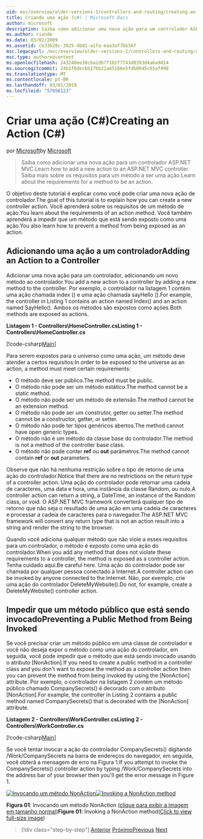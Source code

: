 ```yaml
---
uid: mvc/overview/older-versions-1/controllers-and-routing/creating-an-action-cs
title: Criando uma ação (c#) | Microsoft Docs
author: microsoft
description: Saiba como adicionar uma nova ação para um controlador ASP.NET MVC. Saiba mais sobre os requisitos para um método a ser uma ação.
ms.author: riande
ms.date: 03/02/2009
ms.assetid: cb33b28c-3025-4bd1-a1fa-eaa3af7bb56f
msc.legacyurl: /mvc/overview/older-versions-1/controllers-and-routing/creating-an-action-cs
msc.type: authoredcontent
ms.openlocfilehash: 243248ee30c6a2db7f102f7743d0393d4a6a9d24
ms.sourcegitcommit: 24b1f6decbb17bb22a45166e5fdb0845c65af498
ms.translationtype: MT
ms.contentlocale: pt-BR
ms.lasthandoff: 03/01/2019
ms.locfileid: "57056123"
---
```

<a name="creating-an-action-c"></a><span data-ttu-id="66b92-104">Criar uma ação (C#)</span><span class="sxs-lookup"><span data-stu-id="66b92-104">Creating an Action (C#)</span></span>
====================
<span data-ttu-id="66b92-105">por [Microsoft](https://github.com/microsoft)</span><span class="sxs-lookup"><span data-stu-id="66b92-105">by [Microsoft](https://github.com/microsoft)</span></span>

> <span data-ttu-id="66b92-106">Saiba como adicionar uma nova ação para um controlador ASP.NET MVC.</span><span class="sxs-lookup"><span data-stu-id="66b92-106">Learn how to add a new action to an ASP.NET MVC controller.</span></span> <span data-ttu-id="66b92-107">Saiba mais sobre os requisitos para um método a ser uma ação.</span><span class="sxs-lookup"><span data-stu-id="66b92-107">Learn about the requirements for a method to be an action.</span></span>


<span data-ttu-id="66b92-108">O objetivo deste tutorial é explicar como você pode criar uma nova ação de controlador.</span><span class="sxs-lookup"><span data-stu-id="66b92-108">The goal of this tutorial is to explain how you can create a new controller action.</span></span> <span data-ttu-id="66b92-109">Você aprenderá sobre os requisitos de um método de ação.</span><span class="sxs-lookup"><span data-stu-id="66b92-109">You learn about the requirements of an action method.</span></span> <span data-ttu-id="66b92-110">Você também aprenderá a impedir que um método que está sendo exposto como uma ação.</span><span class="sxs-lookup"><span data-stu-id="66b92-110">You also learn how to prevent a method from being exposed as an action.</span></span>

## <a name="adding-an-action-to-a-controller"></a><span data-ttu-id="66b92-111">Adicionando uma ação a um controlador</span><span class="sxs-lookup"><span data-stu-id="66b92-111">Adding an Action to a Controller</span></span>

<span data-ttu-id="66b92-112">Adicionar uma nova ação para um controlador, adicionando um novo método ao controlador.</span><span class="sxs-lookup"><span data-stu-id="66b92-112">You add a new action to a controller by adding a new method to the controller.</span></span> <span data-ttu-id="66b92-113">Por exemplo, o controlador na listagem 1 contém uma ação chamada index () e uma ação chamada sayHello ().</span><span class="sxs-lookup"><span data-stu-id="66b92-113">For example, the controller in Listing 1 contains an action named Index() and an action named SayHello().</span></span> <span data-ttu-id="66b92-114">Ambos os métodos são expostos como ações.</span><span class="sxs-lookup"><span data-stu-id="66b92-114">Both methods are exposed as actions.</span></span>

<span data-ttu-id="66b92-115">**Listagem 1 - Controllers\HomeController.cs**</span><span class="sxs-lookup"><span data-stu-id="66b92-115">**Listing 1 - Controllers\HomeController.cs**</span></span>

[!code-csharp[Main](creating-an-action-cs/samples/sample1.cs)]

<span data-ttu-id="66b92-116">Para serem expostos para o universo como uma ação, um método deve atender a certos requisitos:</span><span class="sxs-lookup"><span data-stu-id="66b92-116">In order to be exposed to the universe as an action, a method must meet certain requirements:</span></span>

- <span data-ttu-id="66b92-117">O método deve ser público.</span><span class="sxs-lookup"><span data-stu-id="66b92-117">The method must be public.</span></span>
- <span data-ttu-id="66b92-118">O método não pode ser um método estático.</span><span class="sxs-lookup"><span data-stu-id="66b92-118">The method cannot be a static method.</span></span>
- <span data-ttu-id="66b92-119">O método não pode ser um método de extensão.</span><span class="sxs-lookup"><span data-stu-id="66b92-119">The method cannot be an extension method.</span></span>
- <span data-ttu-id="66b92-120">O método não pode ser um construtor, getter ou setter.</span><span class="sxs-lookup"><span data-stu-id="66b92-120">The method cannot be a constructor, getter, or setter.</span></span>
- <span data-ttu-id="66b92-121">O método não pode ter tipos genéricos abertos.</span><span class="sxs-lookup"><span data-stu-id="66b92-121">The method cannot have open generic types.</span></span>
- <span data-ttu-id="66b92-122">O método não é um método da classe base do controlador.</span><span class="sxs-lookup"><span data-stu-id="66b92-122">The method is not a method of the controller base class.</span></span>
- <span data-ttu-id="66b92-123">O método não pode conter **ref** ou **out** parâmetros.</span><span class="sxs-lookup"><span data-stu-id="66b92-123">The method cannot contain **ref** or **out** parameters.</span></span>

<span data-ttu-id="66b92-124">Observe que não há nenhuma restrição sobre o tipo de retorno de uma ação do controlador.</span><span class="sxs-lookup"><span data-stu-id="66b92-124">Notice that there are no restrictions on the return type of a controller action.</span></span> <span data-ttu-id="66b92-125">Uma ação do controlador pode retornar uma cadeia de caracteres, uma data e hora, uma instância da classe Random, ou nulo.</span><span class="sxs-lookup"><span data-stu-id="66b92-125">A controller action can return a string, a DateTime, an instance of the Random class, or void.</span></span> <span data-ttu-id="66b92-126">O ASP.NET MVC framework converterá qualquer tipo de retorno que não seja o resultado de uma ação em uma cadeia de caracteres e processar a cadeia de caracteres para o navegador.</span><span class="sxs-lookup"><span data-stu-id="66b92-126">The ASP.NET MVC framework will convert any return type that is not an action result into a string and render the string to the browser.</span></span>

<span data-ttu-id="66b92-127">Quando você adiciona qualquer método que não viole a esses requisitos para um controlador, o método é exposto como uma ação do controlador.</span><span class="sxs-lookup"><span data-stu-id="66b92-127">When you add any method that does not violate these requirements to a controller, the method is exposed as a controller action.</span></span> <span data-ttu-id="66b92-128">Tenha cuidado aqui.</span><span class="sxs-lookup"><span data-stu-id="66b92-128">Be careful here.</span></span> <span data-ttu-id="66b92-129">Uma ação do controlador pode ser chamada por qualquer pessoa conectado à Internet.</span><span class="sxs-lookup"><span data-stu-id="66b92-129">A controller action can be invoked by anyone connected to the Internet.</span></span> <span data-ttu-id="66b92-130">Não, por exemplo, crie uma ação do controlador DeleteMyWebsite().</span><span class="sxs-lookup"><span data-stu-id="66b92-130">Do not, for example, create a DeleteMyWebsite() controller action.</span></span>

## <a name="preventing-a-public-method-from-being-invoked"></a><span data-ttu-id="66b92-131">Impedir que um método público que está sendo invocado</span><span class="sxs-lookup"><span data-stu-id="66b92-131">Preventing a Public Method from Being Invoked</span></span>

<span data-ttu-id="66b92-132">Se você precisar criar um método público em uma classe de controlador e você não deseja expor o método como uma ação do controlador, em seguida, você pode impedir que o método que está sendo invocado usando o atributo [NonAction].</span><span class="sxs-lookup"><span data-stu-id="66b92-132">If you need to create a public method in a controller class and you don't want to expose the method as a controller action then you can prevent the method from being invoked by using the [NonAction] attribute.</span></span> <span data-ttu-id="66b92-133">Por exemplo, o controlador na listagem 2 contém um método público chamado CompanySecrets() é decorado com o atributo [NonAction].</span><span class="sxs-lookup"><span data-stu-id="66b92-133">For example, the controller in Listing 2 contains a public method named CompanySecrets() that is decorated with the [NonAction] attribute.</span></span>

<span data-ttu-id="66b92-134">**Listagem 2 - Controllers\WorkController.cs**</span><span class="sxs-lookup"><span data-stu-id="66b92-134">**Listing 2 - Controllers\WorkController.cs**</span></span>

[!code-csharp[Main](creating-an-action-cs/samples/sample2.cs)]

<span data-ttu-id="66b92-135">Se você tentar invocar a ação do controlador CompanySecrets() digitando /Work/CompanySecrets na barra de endereços do navegador, em seguida, você obterá a mensagem de erro na Figura 1.</span><span class="sxs-lookup"><span data-stu-id="66b92-135">If you attempt to invoke the CompanySecrets() controller action by typing /Work/CompanySecrets into the address bar of your browser then you'll get the error message in Figure 1.</span></span>


<span data-ttu-id="66b92-136">[![Invocando um método NonAction](creating-an-action-cs/_static/image1.jpg)](creating-an-action-cs/_static/image1.png)</span><span class="sxs-lookup"><span data-stu-id="66b92-136">[![Invoking a NonAction method](creating-an-action-cs/_static/image1.jpg)](creating-an-action-cs/_static/image1.png)</span></span>

<span data-ttu-id="66b92-137">**Figura 01**: Invocando um método NonAction ([clique para exibir a imagem em tamanho normal](creating-an-action-cs/_static/image2.png))</span><span class="sxs-lookup"><span data-stu-id="66b92-137">**Figure 01**: Invoking a NonAction method([Click to view full-size image](creating-an-action-cs/_static/image2.png))</span></span>

> [!div class="step-by-step"]
> <span data-ttu-id="66b92-138">[Anterior](creating-a-controller-cs.md)
> [Próximo](asp-net-mvc-routing-overview-vb.md)</span><span class="sxs-lookup"><span data-stu-id="66b92-138">[Previous](creating-a-controller-cs.md)
[Next](asp-net-mvc-routing-overview-vb.md)</span></span>
